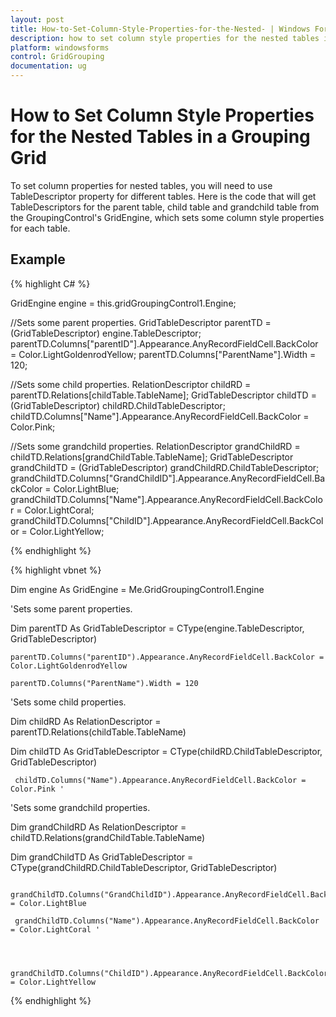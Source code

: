 ```yaml
---
layout: post
title: How-to-Set-Column-Style-Properties-for-the-Nested- | Windows Forms | Syncfusion
description: how to set column style properties for the nested tables in a grouping grid
platform: windowsforms
control: GridGrouping
documentation: ug
---
```


# How to Set Column Style Properties for the Nested Tables in a Grouping Grid

To set column properties for nested tables, you will need to use TableDescriptor property for different tables. Here is the code that will get TableDescriptors for the parent table, child table and grandchild table from the GroupingControl's GridEngine, which sets some column style properties for each table.

## Example


{% highlight C# %}




GridEngine engine = this.gridGroupingControl1.Engine;

//Sets some parent properties.
    GridTableDescriptor parentTD = (GridTableDescriptor) engine.TableDescriptor;
    parentTD.Columns["parentID"].Appearance.AnyRecordFieldCell.BackColor = Color.LightGoldenrodYellow;
    parentTD.Columns["ParentName"].Width = 120;



//Sets some child properties.
    RelationDescriptor childRD = parentTD.Relations[childTable.TableName];
    GridTableDescriptor childTD = (GridTableDescriptor) childRD.ChildTableDescriptor;
    childTD.Columns["Name"].Appearance.AnyRecordFieldCell.BackColor = Color.Pink;

//Sets some grandchild properties.
    RelationDescriptor grandChildRD = childTD.Relations[grandChildTable.TableName];
    GridTableDescriptor grandChildTD = (GridTableDescriptor) grandChildRD.ChildTableDescriptor;
    grandChildTD.Columns["GrandChildID"].Appearance.AnyRecordFieldCell.BackColor = Color.LightBlue;
    grandChildTD.Columns["Name"].Appearance.AnyRecordFieldCell.BackColor = Color.LightCoral;
    grandChildTD.Columns["ChildID"].Appearance.AnyRecordFieldCell.BackColor = Color.LightYellow;

{% endhighlight %}

{% highlight vbnet %}




Dim engine As GridEngine = Me.GridGroupingControl1.Engine



'Sets some parent properties.

Dim parentTD As GridTableDescriptor = CType(engine.TableDescriptor, GridTableDescriptor)



    parentTD.Columns("parentID").Appearance.AnyRecordFieldCell.BackColor = Color.LightGoldenrodYellow  

    parentTD.Columns("ParentName").Width = 120 



'Sets some child properties.

 Dim childRD As RelationDescriptor = parentTD.Relations(childTable.TableName)



 Dim childTD As GridTableDescriptor = CType(childRD.ChildTableDescriptor, GridTableDescriptor)



     childTD.Columns("Name").Appearance.AnyRecordFieldCell.BackColor = Color.Pink '



'Sets some grandchild properties.

 Dim grandChildRD As RelationDescriptor = childTD.Relations(grandChildTable.TableName)



 Dim grandChildTD As GridTableDescriptor = CType(grandChildRD.ChildTableDescriptor, GridTableDescriptor)



     grandChildTD.Columns("GrandChildID").Appearance.AnyRecordFieldCell.BackColor = Color.LightBlue    

     grandChildTD.Columns("Name").Appearance.AnyRecordFieldCell.BackColor = Color.LightCoral '



     grandChildTD.Columns("ChildID").Appearance.AnyRecordFieldCell.BackColor = Color.LightYellow
{% endhighlight %}




